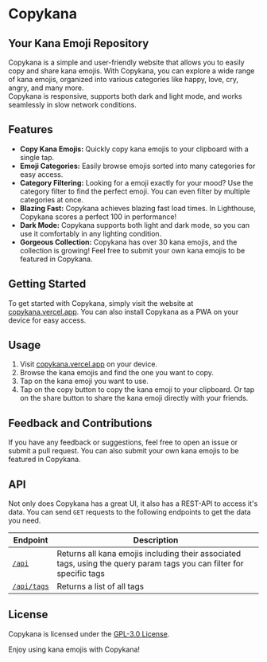 # Copykana

## Your Kana Emoji Repository

Copykana is a simple and user-friendly website that allows you to easily copy and share kana emojis. With Copykana, you can explore a wide range of kana emojis, organized into various categories like happy, love, cry, angry, and many more.  
Copykana is responsive, supports both dark and light mode, and works seamlessly in slow network conditions.

## Features

- **Copy Kana Emojis:** Quickly copy kana emojis to your clipboard with a single tap.
- **Emoji Categories:** Easily browse emojis sorted into many categories for easy access.
- **Category Filtering:** Looking for a emoji exactly for your mood? Use the category filter to find the perfect emoji. You can even filter by multiple categories at once.
- **Blazing Fast:** Copykana achieves blazing fast load times. In Lighthouse, Copykana scores a perfect 100 in performance!
- **Dark Mode:** Copykana supports both light and dark mode, so you can use it comfortably in any lighting condition.
- **Gorgeous Collection:** Copykana has over 30 kana emojis, and the collection is growing! Feel free to submit your own kana emojis to be featured in Copykana.

## Getting Started

To get started with Copykana, simply visit the website at [copykana.vercel.app](https://copykana.vercel.app). You can also install Copykana as a PWA on your device for easy access.

## Usage

1. Visit [copykana.vercel.app](https://copykana.vercel.app) on your device.
2. Browse the kana emojis and find the one you want to copy.
3. Tap on the kana emoji you want to use.
4. Tap on the copy button to copy the kana emoji to your clipboard. Or tap on the share button to share the kana emoji directly with your friends.

## Feedback and Contributions

If you have any feedback or suggestions, feel free to open an issue or submit a pull request. You can also submit your own kana emojis to be featured in Copykana.

## API

Not only does Copykana has a great UI, it also has a REST-API to access it's data. You can send `GET` requests to the following endpoints to get the data you need.

| Endpoint                                            | Description                                                                                                          |
| --------------------------------------------------- | -------------------------------------------------------------------------------------------------------------------- |
| [`/api`](https://copykana.vercel.app/api)           | Returns all kana emojis including their associated tags, using the query param tags you can filter for specific tags |
| [`/api/tags`](https://copykana.vercel.app/api/tags) | Returns a list of all tags                                                                                           |

## License

Copykana is licensed under the [GPL-3.0 License](/LICENSE).

Enjoy using kana emojis with Copykana!
